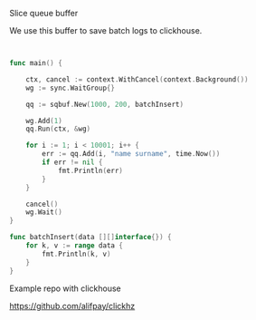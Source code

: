 Slice queue buffer

We use this buffer to save batch logs to clickhouse.

```Go


func main() {

	ctx, cancel := context.WithCancel(context.Background())
	wg := sync.WaitGroup{}

	qq := sqbuf.New(1000, 200, batchInsert)

	wg.Add(1)
	qq.Run(ctx, &wg)

	for i := 1; i < 10001; i++ {
		err := qq.Add(i, "name surname", time.Now())
		if err != nil {
			fmt.Println(err)
		}
	}

	cancel()
	wg.Wait()
}

func batchInsert(data [][]interface{}) {
	for k, v := range data {
		fmt.Println(k, v)
	}
}


```

Example repo with clickhouse

https://github.com/alifpay/clickhz
